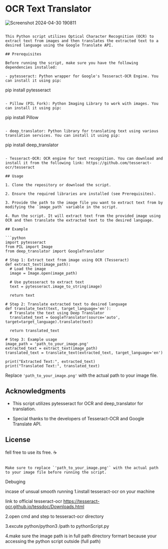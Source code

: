 
# OCR Text Translator

![Screenshot 2024-04-30 190811](https://github.com/brianlangay4/Image-transalate-OCR-/assets/67788456/2d922feb-c7d9-4476-837e-b0ff00591643)


```

This Python script utilizes Optical Character Recognition (OCR) to extract text from images and then translates the extracted text to a desired language using the Google Translate API.

## Prerequisites

Before running the script, make sure you have the following dependencies installed:

- pytesseract: Python wrapper for Google's Tesseract-OCR Engine. You can install it using pip:
  ```
  pip install pytesseract
  ```

- Pillow (PIL Fork): Python Imaging Library to work with images. You can install it using pip:
  ```
  pip install Pillow
  ```

- deep_translator: Python library for translating text using various translation services. You can install it using pip:
  ```
  pip install deep_translator
  ```

- Tesseract-OCR: OCR engine for text recognition. You can download and install it from the following link: https://github.com/tesseract-ocr/tesseract

## Usage

1. Clone the repository or download the script.

2. Ensure the required libraries are installed (see Prerequisites).

3. Provide the path to the image file you want to extract text from by modifying the `image_path` variable in the script.

4. Run the script. It will extract text from the provided image using OCR and then translate the extracted text to the desired language.

## Example

```python
import pytesseract
from PIL import Image
from deep_translator import GoogleTranslator

# Step 1: Extract text from image using OCR (Tesseract)
def extract_text(image_path):
    # Load the image
    image = Image.open(image_path)
    
    # Use pytesseract to extract text
    text = pytesseract.image_to_string(image)
    
    return text

# Step 2: Translate extracted text to desired language
def translate_text(text, target_language='en'):
    # Translate the text using Deep Translator
    translated_text = GoogleTranslator(source='auto', target=target_language).translate(text)
    
    return translated_text

# Step 3: Example usage
image_path = 'path_to_your_image.png'
extracted_text = extract_text(image_path)
translated_text = translate_text(extracted_text, target_language='en')

print("Extracted Text:", extracted_text)
print("Translated Text:", translated_text)
```

Replace `'path_to_your_image.png'` with the actual path to your image file.

## Acknowledgments

- This script utilizes pytesseract for OCR and deep_translator for translation.

- Special thanks to the developers of Tesseract-OCR and Google Translate API.

## License
fell free to use its free. ☕
```

Make sure to replace `'path_to_your_image.png'` with the actual path to your image file before running the script.
```
Debuging 

incase of unsual smooth running 
1.install tesseract-ocr on your machine

link to official tesseract-ocr https://tesseract-ocr.github.io/tessdoc/Downloads.html

2.open cmd and step to tesseract-ocr directory

3.excute python/python3 /path to pythonScript.py

4.make sure the image path is in full path directory formart because your accessing the python script outside (full path)









